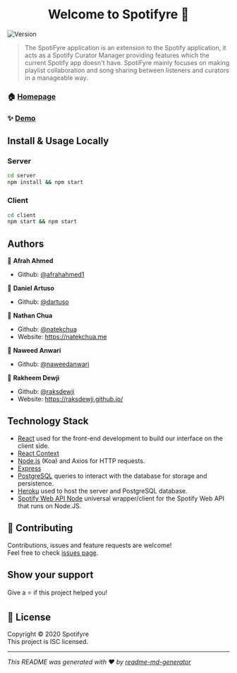 <h1 align="center">Welcome to Spotifyre 👋</h1>
<p>
  <img alt="Version" src="https://img.shields.io/badge/version-1.0-blue.svg?cacheSeconds=2592000" />
</p>

> The SpotiFyre application is an extension to the Spotify application, it acts as a Spotify Curator Manager providing features which the current Spotify app doesn't have. SpotiFyre mainly focuses on making playlist collaboration and song sharing between listeners and curators in a manageable way. 

### 🏠 [Homepage](https://github.com/natekchua/Spotifyre#readme)

### ✨ [Demo](https://spotifyre.herokuapp.com/)

## Install & Usage Locally

### Server
```sh
cd server
npm install && npm start
```

### Client

```sh
cd client
npm start && npm start
```

## Authors

👤 **Afrah Ahmed**
- Github: [@afrahahmed1](https://github.com/afrahahmed1)

👤 **Daniel Artuso**
- Github: [@dartuso](https://github.com/dartuso)

👤 **Nathan Chua**
- Github: [@natekchua](https://github.com/natekchua)
- Website:  https://natekchua.me

👤 **Naweed Anwari**
- Github: [@naweedanwari](https://github.com/naweedanwari)

👤 **Rakheem Dewji**
- Github: [@raksdewji](https://github.com/raksdewji)
- Website: https://raksdewji.github.io/

## Technology Stack

- [React](https://reactjs.org/) used for the front-end development to build our interface on the client side. 
- [React Context](https://reactjs.org/docs/context.html)
- [Node.js](https://nodejs.org/) (Koa) and Axios for HTTP requests.
- [Express](https://expressjs.com/)
- [PostgreSQL](https://www.postgresql.org/) queries to interact with the database for storage and persistence.
- [Heroku](https://heroku.com) used to host the server and PostgreSQL database.
- [Spotify Web API Node](https://github.com/thelinmichael/spotify-web-api-node) universal wrapper/client for the Spotify Web API that runs on Node.JS.


## 🤝 Contributing

Contributions, issues and feature requests are welcome!<br />Feel free to check [issues page](https://github.com/natekchua/Spotifyre/issues). 

## Show your support

Give a ⭐️ if this project helped you!

## 📝 License

Copyright © 2020 Spotifyre<br />
This project is ISC licensed.

***
_This README was generated with ❤️ by [readme-md-generator](https://github.com/kefranabg/readme-md-generator)_